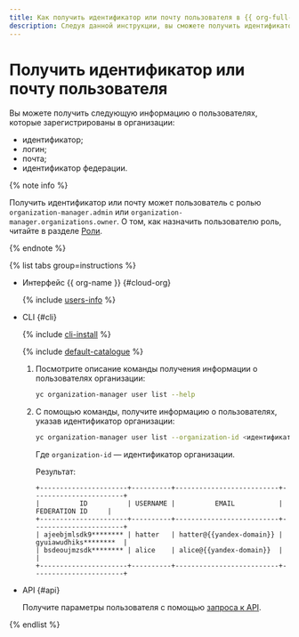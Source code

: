 ```yaml
---
title: Как получить идентификатор или почту пользователя в {{ org-full-name }}
description: Следуя данной инструкции, вы сможете получить идентификатор или почту пользователя.
---
```


# Получить идентификатор или почту пользователя

Вы можете получить следующую информацию о пользователях, которые зарегистрированы в организации:
* идентификатор;
* логин;
* почта;
* идентификатор федерации.

{% note info %}

Получить идентификатор или почту может пользователь с ролью `organization-manager.admin` или `organization-manager.organizations.owner`. О том, как назначить пользователю роль, читайте в разделе [Роли](../security/index.md#admin).

{% endnote %}

{% list tabs group=instructions %}

- Интерфейс {{ org-name }} {#cloud-org}

  {% include [users-info](../../_includes/users-info.md) %}

- CLI {#cli}

  {% include [cli-install](../../_includes/cli-install.md) %}

  {% include [default-catalogue](../../_includes/default-catalogue.md) %}

  1. Посмотрите описание команды получения информации о пользователях организации:

      ```bash
      yc organization-manager user list --help
      ```

  1. С помощью команды, получите информацию о пользователях, указав идентификатор организации:

      ```bash
      yc organization-manager user list --organization-id <идентификатор_организации>
      ```

      Где `organization-id` — идентификатор организации.

      Результат:

      ```text
      +----------------------+----------+--------------------------+-----------------------+
      |          ID          | USERNAME |          EMAIL           |     FEDERATION ID     |
      +----------------------+----------+--------------------------+-----------------------+
      | ajeebjmlsdk9******** | hatter   | hatter@{{yandex-domain}} | gyuiawudhiks********  |
      | bsdeoujmzsdk******** | alice    | alice@{{yandex-domain}}  |                       |
      +----------------------+----------+--------------------------+-----------------------+
      ```

- API {#api}

  Получите параметры пользователя с помощью [запроса к API](../api-ref/User/listMembers.md).

{% endlist %}